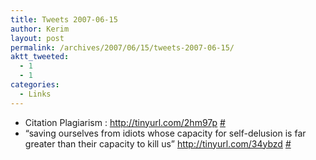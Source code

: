 ```yaml
---
title: Tweets 2007-06-15
author: Kerim
layout: post
permalink: /archives/2007/06/15/tweets-2007-06-15/
aktt_tweeted:
  - 1
  - 1
categories:
  - Links
---
```

  * Citation Plagiarism : <a href="http://tinyurl.com/2hm97p" onclick="_gaq.push(['_trackEvent', 'outbound-article', 'http://tinyurl.com/2hm97p', 'http://tinyurl.com/2hm97p']);"  rel="nofollow">http://tinyurl.com/2hm97p</a> <a href="http://twitter.com/kerim/statuses/105594422" onclick="_gaq.push(['_trackEvent', 'outbound-article', 'http://twitter.com/kerim/statuses/105594422', '#']);" >#</a>
  * &#8220;saving ourselves from idiots whose capacity for self-delusion is far greater than their capacity to kill us&#8221; <a href="http://tinyurl.com/34ybzd" onclick="_gaq.push(['_trackEvent', 'outbound-article', 'http://tinyurl.com/34ybzd', 'http://tinyurl.com/34ybzd']);"  rel="nofollow">http://tinyurl.com/34ybzd</a> <a href="http://twitter.com/kerim/statuses/105632822" onclick="_gaq.push(['_trackEvent', 'outbound-article', 'http://twitter.com/kerim/statuses/105632822', '#']);" >#</a>

